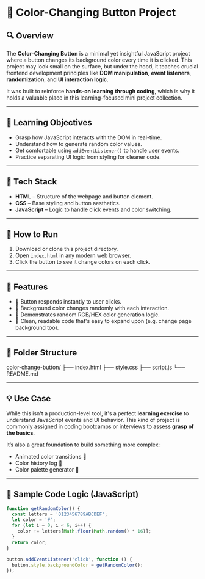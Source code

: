 # 🎨 Color-Changing Button Project

## 🔍 Overview

The **Color-Changing Button** is a minimal yet insightful JavaScript project where a button changes its background color every time it is clicked. This project may look small on the surface, but under the hood, it teaches crucial frontend development principles like **DOM manipulation**, **event listeners**, **randomization**, and **UI interaction logic**.

It was built to reinforce **hands-on learning through coding**, which is why it holds a valuable place in this learning-focused mini project collection.

---

## 🎯 Learning Objectives

- Grasp how JavaScript interacts with the DOM in real-time.
- Understand how to generate random color values.
- Get comfortable using `addEventListener()` to handle user events.
- Practice separating UI logic from styling for cleaner code.

---

## 🧰 Tech Stack

- **HTML** – Structure of the webpage and button element.
- **CSS** – Base styling and button aesthetics.
- **JavaScript** – Logic to handle click events and color switching.

---

## 🚀 How to Run

1. Download or clone this project directory.
2. Open `index.html` in any modern web browser.
3. Click the button to see it change colors on each click.

---

## 🧠 Features

- 🎯 Button responds instantly to user clicks.
- 🌈 Background color changes randomly with each interaction.
- 🧪 Demonstrates random RGB/HEX color generation logic.
- 🧼 Clean, readable code that's easy to expand upon (e.g. change page background too).

---

## 📁 Folder Structure

color-change-button/
├── index.html
├── style.css
├── script.js
└── README.md



---

## 💡 Use Case

While this isn't a production-level tool, it's a perfect **learning exercise** to understand JavaScript events and UI behavior. This kind of project is commonly assigned in coding bootcamps or interviews to assess **grasp of the basics**.

It’s also a great foundation to build something more complex:
- Animated color transitions 🌈
- Color history log 📜
- Color palette generator 🎨

---

## 🧾 Sample Code Logic (JavaScript)

```javascript
function getRandomColor() {
  const letters = '0123456789ABCDEF';
  let color = '#';
  for (let i = 0; i < 6; i++) {
    color += letters[Math.floor(Math.random() * 16)];
  }
  return color;
}

button.addEventListener('click', function () {
  button.style.backgroundColor = getRandomColor();
});
